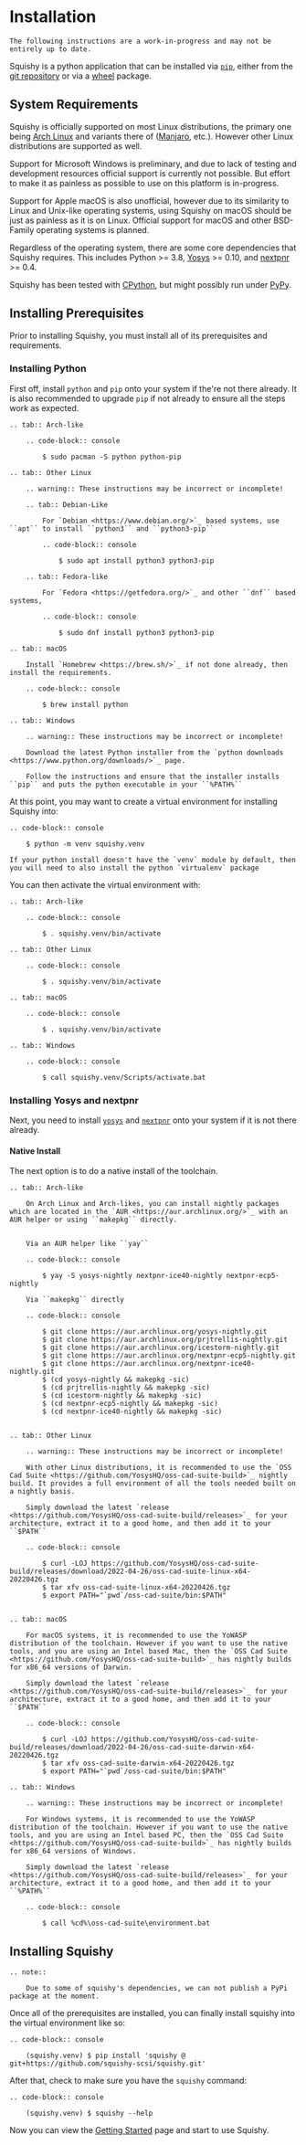 # Installation

```{warning}
The following instructions are a work-in-progress and may not be entirely up to date.
```

Squishy is a python application that can be installed via [`pip`](https://pypi.org/project/pip/),  either from the [git repository](https://github.com/squishy-scsi/squishy) or via a [wheel](https://pypi.org/project/wheel/) package.


## System Requirements

Squishy is officially supported on most Linux distributions, the primary one being [Arch Linux](https://archlinux.org/) and variants there of ([Manjaro](https://manjaro.org/), etc.). However other Linux distributions are supported as well.

Support for Microsoft Windows is preliminary, and due to lack of testing and development resources official support is currently not possible. But effort to make it as painless as possible to use on this platform is in-progress.

Support for Apple macOS is also unofficial, however due to its similarity to Linux and Unix-like operating systems, using Squishy on macOS should be just as painless as it is on Linux. Official support for macOS and other BSD-Family operating systems is planned.


Regardless of the operating system, there are some core dependencies that Squishy requires. This includes Python >= 3.8, [Yosys](https://github.com/YosysHQ/yosys) >= 0.10, and [nextpnr](https://github.com/YosysHQ/nextpnr) >= 0.4.

Squishy has been tested with [CPython](https://www.python.org/), but might possibly run under [PyPy](https://www.pypy.org/).


## Installing Prerequisites

Prior to installing Squishy, you must install all of its prerequisites and requirements.

### Installing Python

First off, install `python` and `pip` onto your system if the're not there already. It is also recommended to upgrade `pip` if not already to ensure all the steps work as expected.

```{eval-rst}
.. tab:: Arch-like

	.. code-block:: console

		$ sudo pacman -S python python-pip

.. tab:: Other Linux

	.. warning:: These instructions may be incorrect or incomplete!

	.. tab:: Debian-Like

		For `Debian <https://www.debian.org/>`_ based systems, use ``apt`` to install ``python3`` and ``python3-pip``

		.. code-block:: console

			$ sudo apt install python3 python3-pip

	.. tab:: Fedora-like

		For `Fedora <https://getfedora.org/>`_ and other ``dnf`` based systems,

		.. code-block:: console

			$ sudo dnf install python3 python3-pip

.. tab:: macOS

	Install `Homebrew <https://brew.sh/>`_ if not done already, then install the requirements.

	.. code-block:: console

		$ brew install python

.. tab:: Windows

	.. warning:: These instructions may be incorrect or incomplete!

	Download the latest Python installer from the `python downloads <https://www.python.org/downloads/>`_ page.

	Follow the instructions and ensure that the installer installs ``pip`` and puts the python executable in your ``%PATH%``

```
At this point, you may want to create a virtual environment for installing Squishy into:

```{eval-rst}
.. code-block:: console

	$ python -m venv squishy.venv
```

```{note}
If your python install doesn't have the `venv` module by default, then you will need to also install the python `virtualenv` package
```

You can then activate the virtual environment with:
```{eval-rst}
.. tab:: Arch-like

	.. code-block:: console

		$ . squishy.venv/bin/activate

.. tab:: Other Linux

	.. code-block:: console

		$ . squishy.venv/bin/activate

.. tab:: macOS

	.. code-block:: console

		$ . squishy.venv/bin/activate

.. tab:: Windows

	.. code-block:: console

		$ call squishy.venv/Scripts/activate.bat
```

### Installing Yosys and nextpnr

Next, you need to install [`yosys`](https://github.com/YosysHQ/yosys) and [`nextpnr`](https://github.com/YosysHQ/nextpnr) onto your system if it is not there already.

#### Native Install

The next option is to do a native install of the toolchain.

```{eval-rst}
.. tab:: Arch-like

	On Arch Linux and Arch-likes, you can install nightly packages which are located in the `AUR <https://aur.archlinux.org/>`_ with an AUR helper or using ``makepkg`` directly.


	Via an AUR helper like ``yay``

	.. code-block:: console

		$ yay -S yosys-nightly nextpnr-ice40-nightly nextpnr-ecp5-nightly

	Via ``makepkg`` directly

	.. code-block:: console

		$ git clone https://aur.archlinux.org/yosys-nightly.git
		$ git clone https://aur.archlinux.org/prjtrellis-nightly.git
		$ git clone https://aur.archlinux.org/icestorm-nightly.git
		$ git clone https://aur.archlinux.org/nextpnr-ecp5-nightly.git
		$ git clone https://aur.archlinux.org/nextpnr-ice40-nightly.git
		$ (cd yosys-nightly && makepkg -sic)
		$ (cd prjtrellis-nightly && makepkg -sic)
		$ (cd icestorm-nightly && makepkg -sic)
		$ (cd nextpnr-ecp5-nightly && makepkg -sic)
		$ (cd nextpnr-ice40-nightly && makepkg -sic)


.. tab:: Other Linux

	.. warning:: These instructions may be incorrect or incomplete!

	With other Linux distributions, it is recommended to use the `OSS Cad Suite <https://github.com/YosysHQ/oss-cad-suite-build>`_ nightly build. It provides a full environment of all the tools needed built on a nightly basis.

	Simply download the latest `release <https://github.com/YosysHQ/oss-cad-suite-build/releases>`_ for your architecture, extract it to a good home, and then add it to your ``$PATH``

	.. code-block:: console

		$ curl -LOJ https://github.com/YosysHQ/oss-cad-suite-build/releases/download/2022-04-26/oss-cad-suite-linux-x64-20220426.tgz
		$ tar xfv oss-cad-suite-linux-x64-20220426.tgz
		$ export PATH="`pwd`/oss-cad-suite/bin:$PATH"


.. tab:: macOS

	For macOS systems, it is recommended to use the YoWASP distribution of the toolchain. However if you want to use the native tools, and you are using an Intel based Mac, then the `OSS Cad Suite <https://github.com/YosysHQ/oss-cad-suite-build>`_ has nightly builds for x86_64 versions of Darwin.

	Simply download the latest `release <https://github.com/YosysHQ/oss-cad-suite-build/releases>`_ for your architecture, extract it to a good home, and then add it to your ``$PATH``

	.. code-block:: console

		$ curl -LOJ https://github.com/YosysHQ/oss-cad-suite-build/releases/download/2022-04-26/oss-cad-suite-darwin-x64-20220426.tgz
		$ tar xfv oss-cad-suite-darwin-x64-20220426.tgz
		$ export PATH="`pwd`/oss-cad-suite/bin:$PATH"

.. tab:: Windows

	.. warning:: These instructions may be incorrect or incomplete!

	For Windows systems, it is recommended to use the YoWASP distribution of the toolchain. However if you want to use the native tools, and you are using an Intel based PC, then the `OSS Cad Suite <https://github.com/YosysHQ/oss-cad-suite-build>`_ has nightly builds for x86_64 versions of Windows.

	Simply download the latest `release <https://github.com/YosysHQ/oss-cad-suite-build/releases>`_ for your architecture, extract it to a good home, and then add it to your ``%PATH%``

	.. code-block:: console

		$ call %cd%\oss-cad-suite\environment.bat

```

## Installing Squishy

```{eval-rst}
.. note::

	Due to some of squishy's dependencies, we can not publish a PyPi package at the moment.
```

Once all of the prerequisites are installed, you can finally install squishy into the virtual environment like so:

```{eval-rst}
.. code-block:: console

	(squishy.venv) $ pip install 'squishy @ git+https://github.com/squishy-scsi/squishy.git'
```

After that, check to make sure you have the `squishy` command:

```{eval-rst}
.. code-block:: console

	(squishy.venv) $ squishy --help
```

Now you can view the [Getting Started](./getting_started.md) page and start to use Squishy.

